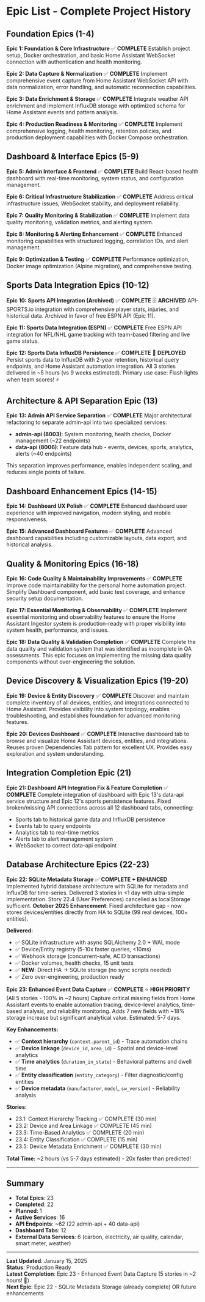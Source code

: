 # Epic List - Complete Project History

## Foundation Epics (1-4)

**Epic 1: Foundation & Core Infrastructure** ✅ **COMPLETE**
Establish project setup, Docker orchestration, and basic Home Assistant WebSocket connection with authentication and health monitoring.

**Epic 2: Data Capture & Normalization** ✅ **COMPLETE**
Implement comprehensive event capture from Home Assistant WebSocket API with data normalization, error handling, and automatic reconnection capabilities.

**Epic 3: Data Enrichment & Storage** ✅ **COMPLETE**
Integrate weather API enrichment and implement InfluxDB storage with optimized schema for Home Assistant events and pattern analysis.

**Epic 4: Production Readiness & Monitoring** ✅ **COMPLETE**
Implement comprehensive logging, health monitoring, retention policies, and production deployment capabilities with Docker Compose orchestration.

## Dashboard & Interface Epics (5-9)

**Epic 5: Admin Interface & Frontend** ✅ **COMPLETE**
Build React-based health dashboard with real-time monitoring, system status, and configuration management.

**Epic 6: Critical Infrastructure Stabilization** ✅ **COMPLETE**
Address critical infrastructure issues, WebSocket stability, and deployment reliability.

**Epic 7: Quality Monitoring & Stabilization** ✅ **COMPLETE**
Implement data quality monitoring, validation metrics, and alerting system.

**Epic 8: Monitoring & Alerting Enhancement** ✅ **COMPLETE**
Enhanced monitoring capabilities with structured logging, correlation IDs, and alert management.

**Epic 9: Optimization & Testing** ✅ **COMPLETE**
Performance optimization, Docker image optimization (Alpine migration), and comprehensive testing.

## Sports Data Integration Epics (10-12)

**Epic 10: Sports API Integration (Archived)** ✅ **COMPLETE** 🗄️ **ARCHIVED**
API-SPORTS.io integration with comprehensive player stats, injuries, and historical data. Archived in favor of free ESPN API (Epic 11).

**Epic 11: Sports Data Integration (ESPN)** ✅ **COMPLETE**
Free ESPN API integration for NFL/NHL game tracking with team-based filtering and live game status.

**Epic 12: Sports Data InfluxDB Persistence** ✅ **COMPLETE** 🚀 **DEPLOYED**
Persist sports data to InfluxDB with 2-year retention, historical query endpoints, and Home Assistant automation integration. All 3 stories delivered in ~5 hours (vs 9 weeks estimated). Primary use case: Flash lights when team scores! ⚡

## Architecture & API Separation Epic (13)

**Epic 13: Admin API Service Separation** ✅ **COMPLETE**
Major architectural refactoring to separate admin-api into two specialized services:
- **admin-api (8003)**: System monitoring, health checks, Docker management (~22 endpoints)
- **data-api (8006)**: Feature data hub - events, devices, sports, analytics, alerts (~40 endpoints)

This separation improves performance, enables independent scaling, and reduces single points of failure.

## Dashboard Enhancement Epics (14-15)

**Epic 14: Dashboard UX Polish** ✅ **COMPLETE**
Enhanced dashboard user experience with improved navigation, modern styling, and mobile responsiveness.

**Epic 15: Advanced Dashboard Features** ✅ **COMPLETE**
Advanced dashboard capabilities including customizable layouts, data export, and historical analysis.

## Quality & Monitoring Epics (16-18)

**Epic 16: Code Quality & Maintainability Improvements** ✅ **COMPLETE**
Improve code maintainability for the personal home automation project. Simplify Dashboard component, add basic test coverage, and enhance security setup documentation.

**Epic 17: Essential Monitoring & Observability** ✅ **COMPLETE**
Implement essential monitoring and observability features to ensure the Home Assistant Ingestor system is production-ready with proper visibility into system health, performance, and issues.

**Epic 18: Data Quality & Validation Completion** ✅ **COMPLETE**
Complete the data quality and validation system that was identified as incomplete in QA assessments. This epic focuses on implementing the missing data quality components without over-engineering the solution.

## Device Discovery & Visualization Epics (19-20)

**Epic 19: Device & Entity Discovery** ✅ **COMPLETE**
Discover and maintain complete inventory of all devices, entities, and integrations connected to Home Assistant. Provides visibility into system topology, enables troubleshooting, and establishes foundation for advanced monitoring features.

**Epic 20: Devices Dashboard** ✅ **COMPLETE**
Interactive dashboard tab to browse and visualize Home Assistant devices, entities, and integrations. Reuses proven Dependencies Tab pattern for excellent UX. Provides easy exploration and system understanding.

## Integration Completion Epic (21)

**Epic 21: Dashboard API Integration Fix & Feature Completion** ✅ **COMPLETE**
Complete integration of dashboard with Epic 13's data-api service structure and Epic 12's sports persistence features. Fixed broken/missing API connections across all 12 dashboard tabs, connecting:
- Sports tab to historical game data and InfluxDB persistence
- Events tab to query endpoints
- Analytics tab to real-time metrics
- Alerts tab to alert management system
- WebSocket to correct data-api endpoint

## Database Architecture Epics (22-23)

**Epic 22: SQLite Metadata Storage** ✅ **COMPLETE + ENHANCED**
Implemented hybrid database architecture with SQLite for metadata and InfluxDB for time-series. Delivered 3 stories in <1 day with ultra-simple implementation. Story 22.4 (User Preferences) cancelled as localStorage sufficient. **October 2025 Enhancement**: Fixed architecture gap - now stores devices/entities directly from HA to SQLite (99 real devices, 100+ entities).

**Delivered:**
- ✅ SQLite infrastructure with async SQLAlchemy 2.0 + WAL mode
- ✅ Device/Entity registry (5-10x faster queries, <10ms)
- ✅ Webhook storage (concurrent-safe, ACID transactions)
- ✅ Docker volumes, health checks, 15 unit tests
- ✅ **NEW**: Direct HA → SQLite storage (no sync scripts needed)
- ✅ Zero over-engineering, production ready

**Epic 23: Enhanced Event Data Capture** ✅ **COMPLETE** ⭐ **HIGH PRIORITY** (All 5 stories - 100% in ~2 hours)
Capture critical missing fields from Home Assistant events to enable automation tracing, device-level analytics, time-based analysis, and reliability monitoring. Adds 7 new fields with ~18% storage increase but significant analytical value. Estimated: 5-7 days.

**Key Enhancements:**
- ✅ **Context hierarchy** (`context.parent_id`) - Trace automation chains  
- ✅ **Device linkage** (`device_id`, `area_id`) - Spatial and device-level analytics  
- ✅ **Time analytics** (`duration_in_state`) - Behavioral patterns and dwell time  
- ✅ **Entity classification** (`entity_category`) - Filter diagnostic/config entities  
- ✅ **Device metadata** (`manufacturer`, `model`, `sw_version`) - Reliability analysis

**Stories:**
- 23.1: Context Hierarchy Tracking ✅ COMPLETE (30 min)
- 23.2: Device and Area Linkage ✅ COMPLETE (45 min)
- 23.3: Time-Based Analytics ✅ COMPLETE (20 min)
- 23.4: Entity Classification ✅ COMPLETE (15 min)
- 23.5: Device Metadata Enrichment ✅ COMPLETE (30 min)

**Total Time:** ~2 hours (vs 5-7 days estimated) - 20x faster than predicted!

---

## Summary

- **Total Epics**: 23
- **Completed**: 22
- **Planned**: 1
- **Active Services**: 16
- **API Endpoints**: ~62 (22 admin-api + 40 data-api)
- **Dashboard Tabs**: 12
- **External Data Services**: 6 (carbon, electricity, air quality, calendar, smart meter, weather)

---

**Last Updated**: January 15, 2025  
**Status**: Production Ready  
**Latest Completion**: Epic 23 - Enhanced Event Data Capture (5 stories in ~2 hours! 🎉)  
**Next Epic**: Epic 22 - SQLite Metadata Storage (already complete) OR future enhancements

